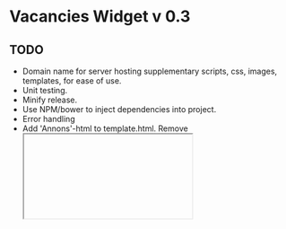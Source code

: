 # Vacancies Widget v 0.3

TODO
----
- Domain name for server hosting supplementary scripts, css, images, templates, for ease of use.
- Unit testing.
- Minify release.
- Use NPM/bower to inject dependencies into project.
- Error handling
- Add 'Annons'-html to template.html. Remove <iframe>
- Clean and fix js and css to more professional look.
- Loading indicators for all ajax requests. Modal script is supporting ajax request.
- Better and more: Error/Exception handling

Bugs
----
- I'm sure there is some bugs...

New Features ?
--------------
- More seek parameters to refine users 'annons lista'
